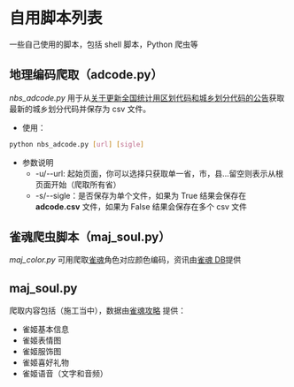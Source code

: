 # 自用脚本列表

一些自己使用的脚本，包括 shell 脚本，Python 爬虫等

## 地理编码爬取（adcode.py）

*nbs_adcode.py* 用于从[关于更新全国统计用区划代码和城乡划分代码的公告](https://www.stats.gov.cn/sj/tjbz/tjyqhdmhcxhfdm/2022/index.html)获取最新的城乡划分代码并保存为 csv 文件。

- 使用：

```bash
python nbs_adcode.py [url] [sigle]
```

- 参数说明
  - -u/--url: 起始页面，你可以选择只获取单一省，市，县...留空则表示从根页面开始（爬取所有省）
  - -s/--sigle：是否保存为单个文件，如果为 True 结果会保存在 **adcode.csv** 文件，如果为 False 结果会保存在多个 csv 文件

## 雀魂爬虫脚本（maj_soul.py）

*maj_color.py* 可用爬取[雀魂](https://game.maj-soul.com/1/)角色对应颜色编码，资讯由[雀魂 DB](https://mahjongsoul.club)提供


## maj_soul.py

爬取内容包括（施工当中），数据由[雀魂攻略](https://mjsinfo.pages.dev) 提供：

- 雀姬基本信息
- 雀姬表情图
- 雀姬服饰图
- 雀姬喜好礼物
- 雀姬语音（文字和音频）
